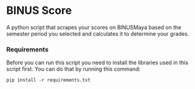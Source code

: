 # BINUS Score

A python script that scrapes your scores on BINUSMaya based on the semester period you selected and calculates it to determine your grades.

### Requirements
Before you can run this script you need to install the libraries used in this script first. You can do that by running this command:
```
pip install -r requirements.txt
```